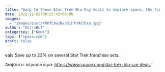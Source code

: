 ```yaml
---
title: "Warp to these Star Trek Blu-Ray deals to explore space, the final frontier"
date: 2021-12-02T00:25:42+00:00
images:
  - "images/post/XMRfC9w2NvpDiFfhMd7bxB.jpg"
author: "AstroBot"
categories: ["News"]
tags: ["space.com"]
draft: false
---
```


eals Save up to 23% on several Star Trek franchise sets. 

Διαβάστε περισσότερα: https://www.space.com/star-trek-blu-ray-deals
